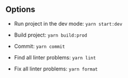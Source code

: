 ## Options

- Run project in the dev mode: `yarn start:dev`

- Build project: `yarn build:prod`

- Commit: `yarn commit`

- Find all linter problems: `yarn lint`

- Fix all linter problems: `yarn format`
